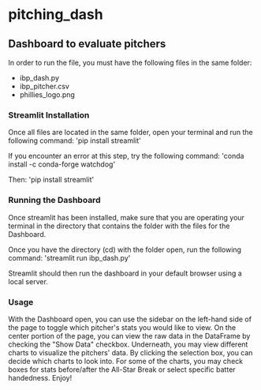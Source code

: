 # pitching_dash
## Dashboard to evaluate pitchers

In order to run the file, you must have the following files in the same folder:
* ibp_dash.py
* ibp_pitcher.csv
* phillies_logo.png

### Streamlit Installation
Once all files are located in the same folder, open your terminal and run the following command:
'pip install streamlit'

If you encounter an error at this step, try the following command:
'conda install -c conda-forge watchdog'

Then:
'pip install streamlit'

### Running the Dashboard
Once streamlit has been installed, make sure that you are operating your terminal in the directory that contains the folder with the files for the Dashboard.

Once you have the directory (cd) with the folder open, run the following command:
'streamlit run ibp_dash.py'

Streamlit should then run the dashboard in your default browser using a local server.

### Usage
With the Dashboard open, you can use the sidebar on the left-hand side of the page to toggle which pitcher's stats you would like to view. On the center portion of the page, you can view the raw data in the DataFrame by checking the "Show Data" checkbox. Underneath, you may view different charts to visualize the pitchers' data. By clicking the selection box, you can decide which charts to look into. For some of the charts, you may check boxes for stats before/after the All-Star Break or select specific batter handedness. Enjoy!
